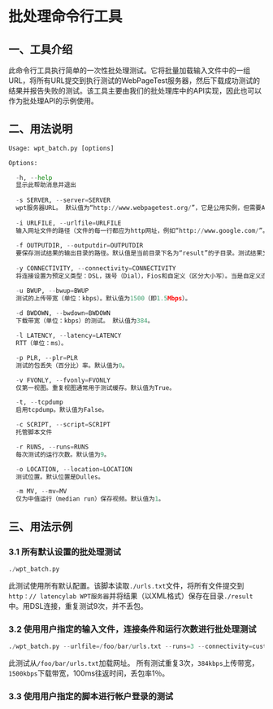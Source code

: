# 批处理命令行工具

## 一、工具介绍
此命令行工具执行简单的一次性批处理测试。它将批量加载输入文件中的一组URL，将所有URL提交到执行测试的WebPageTest服务器，然后下载成功测试的结果并报告失败的测试。该工具主要由我们的批处理库中的API实现，因此也可以作为批处理API的示例使用。

## 二、用法说明
```python
Usage: wpt_batch.py [options]

Options:

  -h, --help    
  显示此帮助消息并退出
  
  -s SERVER, --server=SERVER    
  wpt服务器URL。 默认值为“http://www.webpagetest.org/”，它是公用实例，但需要API密钥。
  
  -i URLFILE, --urlfile=URLFILE     
  输入网址文件的路径（文件的每一行都应为http网址，例如“http://www.google.com/”。
  
  -f OUTPUTDIR, --outputdir=OUTPUTDIR    
  要保存测试结果的输出目录的路径。默认值是当前目录下名为“result”的子目录。测试结果文件由url_wpt-test-id.xml命名。
  
  -y CONNECTIVITY, --connectivity=CONNECTIVITY
  将连接设置为预定义类型：DSL，拨号（Dial），Fios和自定义（区分大小写）。当是自定义连接时，您可以使用以下选项-u / d / l / p设置自定义连接。

  -u BWUP, --bwup=BWUP  
  测试的上传带宽（单位：kbps）。默认值为1500（即1.5Mbps）。
  
  -d BWDOWN, --bwdown=BWDOWN    
  下载带宽（单位：kbps）的测试。 默认值为384。

  -l LATENCY, --latency=LATENCY    
  RTT（单位：ms）。

  -p PLR, --plr=PLR     
  测试的包丢失（百分比）率。默认值为0。

  -v FVONLY, --fvonly=FVONLY    
  仅第一视图。重复视图通常用于测试缓存。默认值为True。

  -t, --tcpdump         
  启用tcpdump。默认值为False。

  -c SCRIPT, --script=SCRIPT    
  托管脚本文件

  -r RUNS, --runs=RUNS  
  每次测试的运行次数。默认值为9。

  -o LOCATION, --location=LOCATION    
  测试位置。默认位置是Dulles。

  -m MV, --mv=MV        
  仅为中值运行（median run）保存视频。默认值为1。
```

## 三、用法示例
### 3.1 所有默认设置的批处理测试
```python
./wpt_batch.py
```
此测试使用所有默认配置。该脚本读取`./urls.txt`文件，将所有文件提交到`http：// latencylab WPT服务器`并将结果（以XML格式）保存在目录`./result`中。用DSL连接，重复测试9次，并不丢包。
### 3.2 使用用户指定的输入文件，连接条件和运行次数进行批处理测试
```python
./wpt_batch.py --urlfile=/foo/bar/urls.txt --runs=3 --connectivity=custom --bwup=384 --bwdown=1500 --latency=100 --plr=1
```
此测试从`/foo/bar/urls.txt`加载网址。 所有测试重复3次，`384kbps`上传带宽，`1500kbps`下载带宽，100ms往返时间，丢包率1％。
### 3.3 使用用户指定的脚本进行帐户登录的测试